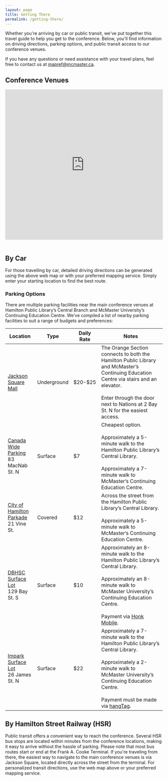 ```yaml
---
layout: page
title: Getting There
permalink: /getting-there/
---
```


<div class="content-container">

  <p>
    Whether you're arriving by car or public transit, we've put together this travel guide to help you get to the conference. Below, you'll find information on driving directions, parking options, and public transit access to our conference venues. 
  </p>

  <p>
    If you have any questions or need assistance with your travel plans, feel free to contact us at <a href="mailto:mapref@mcmaster.ca">mapref@mcmaster.ca</a>.
  </p>

  <h2>Conference Venues</h2>

  <iframe src="https://www.google.com/maps/d/u/0/embed?mid=1eN3xEkkbp4fWu0CyhufUCwrubiqDxg8&ehbc=2E312F&noprof=1" width="100%" height="480" style="border:0;"></iframe>
    <br><br>
  <h2>By Car</h2>
  <p>
    For those travelling by car, detailed driving directions can be generated using the above web map or with your preferred mapping service. Simply enter your starting location to find the best route. 
  </p>

  <h3>Parking Options</h3>
  <p>There are multiple parking facilities near the main conference venues at Hamilton Public Library’s Central Branch and McMaster University’s Continuing Education Centre. We’ve compiled a list of nearby parking facilities to suit a range of budgets and preferences: </p>

  <div class ="schedule">
    <table style =" max-width: 1200px; table-layout: auto;">
      <thead>
        <tr>
          <th>Location</th>
          <th>Type</th>
          <th>Daily Rate</th>
          <th>Notes</th>
        </tr>
      </thead>
      <tbody>
        <tr>
          <td><a href="https://maps.app.goo.gl/Vd7K3sEmFJKKK1x47" target="_blank">Jackson Square Mall </a> </td>
          <td>Underground</td>
          <td>$20-$25</td>
          <td>The Orange Section connects to both the Hamilton Public Library and McMaster’s Continuing Education Centre via stairs and an elevator. 
          <br><br>
          Enter through the door next to Nations at 2 Bay St. N for the easiest access.</td>
        </tr>
        <tr>
          <td> <a href="https://maps.app.goo.gl/VeWrJwft6YesAs9H9" target="_blank">Canada Wide Parking</a><br>83 MacNab St. N</td>
          <td>Surface</td>
          <td>$7</td>
          <td>Cheapest option.
          <br><br>
          Approximately a 5-minute walk to the Hamilton Public Library’s Central Library. 
          <br><br>
          Approximately a 7-minute walk to McMaster’s Continuing Education Centre.</td>
        </tr>
        <tr>
          <td><a href="https://maps.app.goo.gl/VCYVo6NX6uSU9v8PA" target="_blank">City of Hamilton Parkade </a><br>21 Vine St.</td>
          <td>Covered</td>
          <td>$12</td>
          <td>Across the street from the Hamilton Public Library’s Central Library.
          <br><br>
           Approximately a 5-minute walk to McMaster’s Continuing Education Centre.</td>
        </tr>
        <tr>
          <td><a href="https://maps.app.goo.gl/NL5Yy6ahtwC3kcc8A" target="_blank">DBHSC Surface Lot</a><br>129 Bay St. S </td>
          <td>Surface</td>
          <td>$10</td>
          <td>Approximately an 8-minute walk to the Hamilton Public Library’s Central Library. 
          <br><br>
          Approximately an 8-minute walk to McMaster University’s Continuing Education Centre. 
          <br><br>
          Payment via <a href="https://www.honkmobile.com/" target="_blank">Honk Mobile</a>.</td>
        </tr>
        <tr>
          <td><a href="https://maps.app.goo.gl/TjmSUrPjGZdWHz6T7" target="_blank">Impark Surface Lot </a> <br>26 James St. N </td>
          <td>Surface</td>
          <td>$22</td>
          <td>
          Approximately a 7-minute walk to the Hamilton Public Library’s Central Library.
          <br><br>
        Approximately a 2-minute walk to McMaster University’s Continuing Education Centre.
        <br><br>
        Payment must be made via <a href="https://hangtag.io/en/" target="_blank"> hangTag</a>.
        </td>
        </tr>
      </tbody>
    </table>
  </div>

  <h2>By Hamilton Street Railway (HSR)</h2>
  <p>
    Public transit offers a convenient way to reach the conference. Several HSR bus stops are located within minutes from the conference locations, making it easy to arrive without the hassle of parking. Please note that most bus routes start or end at the Frank A. Cooke Terminal. If you're traveling from there, the easiest way to navigate to the main conference venues is via Jackson Square, located directly across the street from the terminal. For personalized transit directions, use the web map above or your preferred mapping service.
  </p>
<br>
</div>
